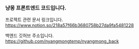 ### 냥몽 프론트엔드 코드입니다.

프로젝트 관련 문서 링크입니다.
https://www.notion.so/218a57f66b3680758b27da9fa5481228

백엔드 깃허브 주소입니다.
https://github.com/nyangmongtemp/nyangmong_back
